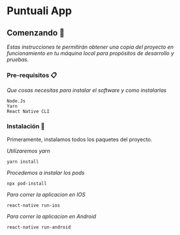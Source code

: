 # Puntuali App

## Comenzando 🚀

_Estas instrucciones te permitirán obtener una copia del proyecto en funcionamiento en tu máquina local para propósitos de desarrollo y pruebas._


### Pre-requisitos 📋

_Que cosas necesitas para instalar el software y como instalarlas_

```
Node.Js
Yarn
React Native CLI
```
### Instalación 🔧

Primeramente, instalamos todos los paquetes del proyecto.

_Utilizaremos yarn_ 
```
yarn install
```
_Procedemos a instalar los pods_
```
npx pod-install
```
_Para correr la aplicacion en IOS_

```
react-native run-ios
```
_Para correr la aplicacion en Android_

```
react-native run-android
```
